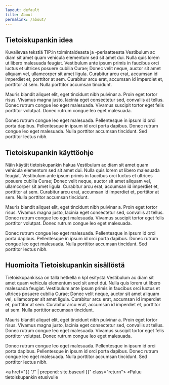 ```yaml
---
layout: default
title: About
permalink: /about/
---
```




<h2 class="welcome">Tietoiskupankin idea</h2>
<p>Kuvailevaa tekstiä TIP:in toimintaideasta ja -periaatteesta Vestibulum ac diam sit amet quam vehicula elementum sed sit amet dui. Nulla quis lorem ut libero malesuada feugiat. Vestibulum ante ipsum primis in faucibus orci luctus et ultrices posuere cubilia Curae; Donec velit neque, auctor sit amet aliquam vel, ullamcorper sit amet ligula. Curabitur arcu erat, accumsan id imperdiet et, porttitor at sem. Curabitur arcu erat, accumsan id imperdiet et, porttitor at sem. Nulla porttitor accumsan tincidunt.

Mauris blandit aliquet elit, eget tincidunt nibh pulvinar a. Proin eget tortor risus. Vivamus magna justo, lacinia eget consectetur sed, convallis at tellus. Donec rutrum congue leo eget malesuada. Vivamus suscipit tortor eget felis porttitor volutpat. Donec rutrum congue leo eget malesuada.

Donec rutrum congue leo eget malesuada. Pellentesque in ipsum id orci porta dapibus. Pellentesque in ipsum id orci porta dapibus. Donec rutrum congue leo eget malesuada. Nulla porttitor accumsan tincidunt. Sed porttitor lectus nibh.</p>

<h2 class="welcome">Tietoiskupankin käyttöohje</h2>
<p>Näin käytät tietoiskupankin hakua Vestibulum ac diam sit amet quam vehicula elementum sed sit amet dui. Nulla quis lorem ut libero malesuada feugiat. Vestibulum ante ipsum primis in faucibus orci luctus et ultrices posuere cubilia Curae; Donec velit neque, auctor sit amet aliquam vel, ullamcorper sit amet ligula. Curabitur arcu erat, accumsan id imperdiet et, porttitor at sem. Curabitur arcu erat, accumsan id imperdiet et, porttitor at sem. Nulla porttitor accumsan tincidunt.

Mauris blandit aliquet elit, eget tincidunt nibh pulvinar a. Proin eget tortor risus. Vivamus magna justo, lacinia eget consectetur sed, convallis at tellus. Donec rutrum congue leo eget malesuada. Vivamus suscipit tortor eget felis porttitor volutpat. Donec rutrum congue leo eget malesuada.

Donec rutrum congue leo eget malesuada. Pellentesque in ipsum id orci porta dapibus. Pellentesque in ipsum id orci porta dapibus. Donec rutrum congue leo eget malesuada. Nulla porttitor accumsan tincidunt. Sed porttitor lectus nibh.</p>

<h2 class="welcome">Huomioita Tietoiskupankin sisällöstä</h2>
<p>Tietoiskupankissa on tällä hetkellä n kpl esitystä Vestibulum ac diam sit amet quam vehicula elementum sed sit amet dui. Nulla quis lorem ut libero malesuada feugiat. Vestibulum ante ipsum primis in faucibus orci luctus et ultrices posuere cubilia Curae; Donec velit neque, auctor sit amet aliquam vel, ullamcorper sit amet ligula. Curabitur arcu erat, accumsan id imperdiet et, porttitor at sem. Curabitur arcu erat, accumsan id imperdiet et, porttitor at sem. Nulla porttitor accumsan tincidunt.

Mauris blandit aliquet elit, eget tincidunt nibh pulvinar a. Proin eget tortor risus. Vivamus magna justo, lacinia eget consectetur sed, convallis at tellus. Donec rutrum congue leo eget malesuada. Vivamus suscipit tortor eget felis porttitor volutpat. Donec rutrum congue leo eget malesuada.

Donec rutrum congue leo eget malesuada. Pellentesque in ipsum id orci porta dapibus. Pellentesque in ipsum id orci porta dapibus. Donec rutrum congue leo eget malesuada. Nulla porttitor accumsan tincidunt. Sed porttitor lectus nibh.</p>

<a href="{{ "/" | prepend: site.baseurl }}" class="return"> «Paluu tietoiskupankin etusivulle</a>